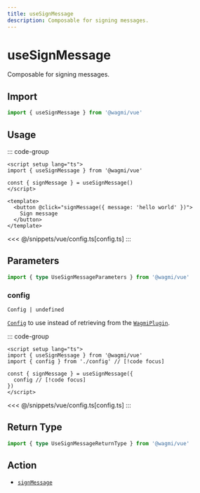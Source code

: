 ```yaml
---
title: useSignMessage
description: Composable for signing messages.
---
```


<script setup>
const packageName = '@wagmi/vue'
const actionName = 'signMessage'
const typeName = 'SignMessage'
const mutate = 'signMessage'
const TData = 'SignMessageData'
const TError = 'SignMessageErrorType'
const TVariables = 'SignMessageVariables'
</script>

# useSignMessage

Composable for signing messages.

## Import

```ts
import { useSignMessage } from '@wagmi/vue'
```

## Usage

::: code-group
```vue [index.vue]
<script setup lang="ts">
import { useSignMessage } from '@wagmi/vue'

const { signMessage } = useSignMessage()
</script>

<template>
  <button @click="signMessage({ message: 'hello world' })">
    Sign message
  </button>
</template>
```
<<< @/snippets/vue/config.ts[config.ts]
:::

## Parameters

```ts
import { type UseSignMessageParameters } from '@wagmi/vue'
```

### config

`Config | undefined`

[`Config`](/vue/api/createConfig#config) to use instead of retrieving from the [`WagmiPlugin`](/vue/api/WagmiPlugin).

::: code-group
```vue [index.vue]
<script setup lang="ts">
import { useSignMessage } from '@wagmi/vue'
import { config } from './config' // [!code focus]

const { signMessage } = useSignMessage({
  config // [!code focus]
})
</script>
```
<<< @/snippets/vue/config.ts[config.ts]
:::

<!--@include: @shared/mutation-options.md-->

## Return Type

```ts
import { type UseSignMessageReturnType } from '@wagmi/vue'
```

<!--@include: @shared/mutation-result.md-->

<!--@include: @shared/mutation-imports.md-->

## Action

- [`signMessage`](/core/api/actions/signMessage)
